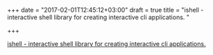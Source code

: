 +++
date = "2017-02-01T12:45:12+03:00"
draft = true
title = "ishell - interactive shell library for creating interactive cli applications. "

+++

<p><a href="https://t.co/hHHtgt7ovh">ishell - interactive shell library for creating interactive cli applications. </a></p>
